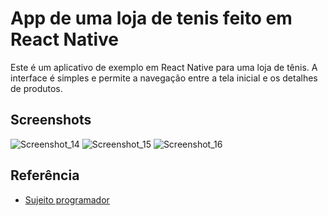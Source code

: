 
# App de uma loja de tenis feito em React Native

Este é um aplicativo de exemplo em React Native para uma loja de tênis. A interface é simples e permite a navegação entre a tela inicial e os detalhes de produtos.


## Screenshots

![Screenshot_14](https://github.com/ZarcortBR/AppLojaDeTenis/assets/107652575/3213b50e-2dbb-4c1e-a970-78620f6c9f10)
![Screenshot_15](https://github.com/ZarcortBR/AppLojaDeTenis/assets/107652575/dfcc3205-6876-4ae6-9be7-9ce1a67cb83e)
![Screenshot_16](https://github.com/ZarcortBR/AppLojaDeTenis/assets/107652575/1f7d571a-344f-4457-b1bd-720245282835)

## Referência

 - [Sujeito programador](https://www.youtube.com/watch?v=RZbz26EVysA&t)

